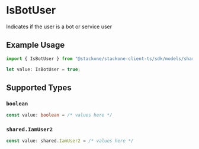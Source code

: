 # IsBotUser

Indicates if the user is a bot or service user

## Example Usage

```typescript
import { IsBotUser } from "@stackone/stackone-client-ts/sdk/models/shared";

let value: IsBotUser = true;
```

## Supported Types

### `boolean`

```typescript
const value: boolean = /* values here */
```

### `shared.IamUser2`

```typescript
const value: shared.IamUser2 = /* values here */
```

